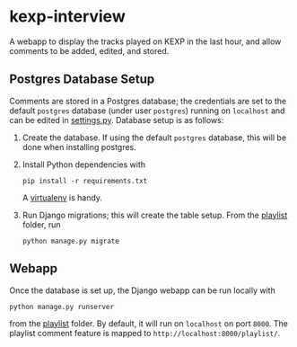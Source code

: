 # kexp-interview

A webapp to display the tracks played on KEXP in the last hour, and allow
comments to be added, edited, and stored.

## Postgres Database Setup

Comments are stored in a Postgres database; the credentials are set to the
default `postgres` database (under user `postgres`) running on `localhost` and
can be edited in [settings.py](../master/playlist/playlist/settings.py). Database
setup is as follows:

1. Create the database. If using the default `postgres` database, this will be
   done when installing postgres.

2. Install Python dependencies with
   ```
   pip install -r requirements.txt
   ```
   A [virtualenv](https://virtualenv.pypa.io/en/latest/) is handy.

3. Run Django migrations; this will create the table setup. From the
   [playlist](../master/playlist/) folder, run
   ```
   python manage.py migrate
   ```

## Webapp

Once the database is set up, the Django webapp can be run locally with
```
python manage.py runserver
```
from the [playlist](../master/playlist/) folder. By default, it will
run on `localhost` on port `8000`. The playlist comment feature is mapped to
`http://localhost:8000/playlist/`.
